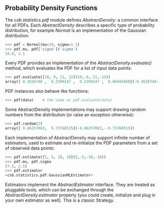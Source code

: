 ## Probability Density Functions

The _csb.statistics.pdf_ module defines _AbstractDensity_: a common interface 
for all PDFs. Each _AbstractDensity_ describes a specific type of probability
distribution, for example _Normal_ is an implementation of the Gaussian 
distribution:

```python
>>> pdf = Normal(mu=10, sigma=1.1)
>>> pdf.mu, pdf['sigma']('sigma')
10.0, 1.1
``` 

Every PDF provides an implementation of the _AbstractDensity.evaluate()_ 
method, which evaluates the PDF for a list of input data points:

```python
>>> pdf.evaluate([10, 9, 11, 12](10,-9,-11,-12))
array([ 0.3626748 ,  0.2399147 ,  0.2399147 ,  0.06945048](-0.3626748-,--0.2399147-,--0.2399147-,--0.06945048))
``` 

PDF instances also behave like functions:

```python
>>> pdf(data)    # the same as pdf.evaluate(data)
``` 

Some AbstractDensity implementations may support drawing random numbers 
from the distribution (or raise an exception otherwise):

```python
>>> pdf.random(2)
array([ 9.86257083,  9.73760515](-9.86257083,--9.73760515))
``` 

Each implementation of AbstractDensity may support infinite number of 
estimators, used to estimate and re-initialize the PDF parameters from a 
set of observed data points:

```python
>>> pdf.estimate([5, 5, 10, 10](5,-5,-10,-10))
>>> pdf.mu, pdf.sigma
(7.5, 2.5)
>>> pdf.estimator
<csb.statistics.pdf.GaussianMLEstimator>
``` 

Estimators implement the _AbstractEstimator_ interface. They are treated 
as pluggable tools, which can be exchanged through the 
_AbstractDensity.estimator_ property (you could create, initialize and plug in 
your own estimator as well). This is a classic Strategy.

